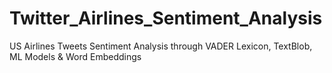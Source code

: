 # Twitter_Airlines_Sentiment_Analysis
US Airlines Tweets Sentiment Analysis through VADER Lexicon, TextBlob, ML Models &amp; Word Embeddings
